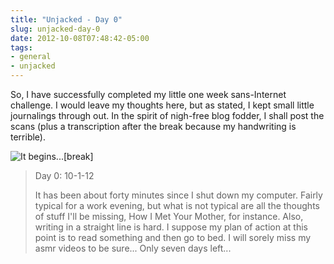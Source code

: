 ```yaml
---
title: "Unjacked - Day 0"
slug: unjacked-day-0
date: 2012-10-08T07:48:42-05:00
tags:
- general
- unjacked
---
```

So, I have successfully completed my little one week sans-Internet challenge. I would leave my thoughts here, but as stated, I kept small little journalings through out. In the spirit of nigh-free blog fodder, I shall post the scans (plus a transcription after the break because my handwriting is terrible).

![](http://images.dxprog.com/blog/unjacked_day0.jpg "It begins...")[break]

> Day 0:  10-1-12
> 
> It has been about forty minutes since I shut down my computer. Fairly typical for a work evening, but what is not typical are all the thoughts of stuff I'll be missing, How I Met Your Mother, for instance. Also, writing in a straight line is hard. I suppose my plan of action at this point is to read something and then go to bed. I will sorely miss my asmr videos to be sure... Only seven days left...
